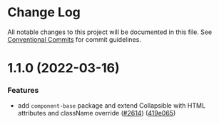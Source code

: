 # Change Log

All notable changes to this project will be documented in this file.
See [Conventional Commits](https://conventionalcommits.org) for commit guidelines.

# 1.1.0 (2022-03-16)


### Features

* add `component-base` package and extend Collapsible with HTML attributes and className override ([#2614](https://github.com/cultureamp/kaizen-design-system/issues/2614)) ([419e065](https://github.com/cultureamp/kaizen-design-system/commit/419e065c51d5cdc5b40fdf864b41ed2898913177))
